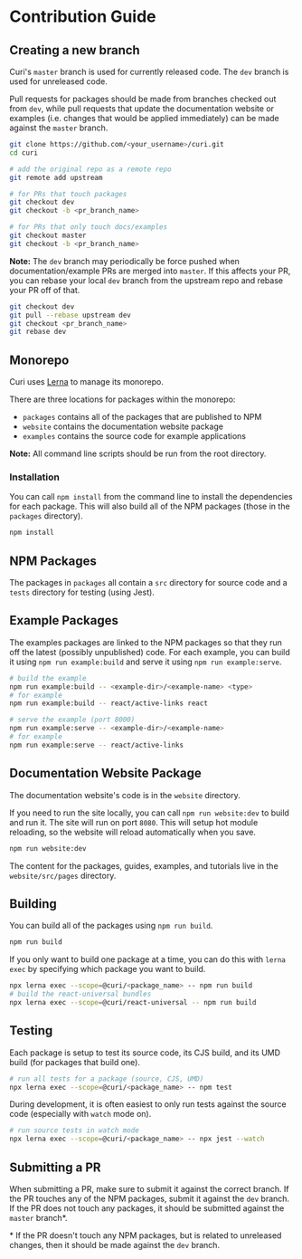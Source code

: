 # Contribution Guide

## Creating a new branch

Curi's `master` branch is used for currently released code. The `dev` branch is used for unreleased code.

Pull requests for packages should be made from branches checked out from `dev`, while pull requests that update the documentation website or examples (i.e. changes that would be applied immediately) can be made against the `master` branch.

```bash
git clone https://github.com/<your_username>/curi.git
cd curi

# add the original repo as a remote repo
git remote add upstream

# for PRs that touch packages
git checkout dev
git checkout -b <pr_branch_name>

# for PRs that only touch docs/examples
git checkout master
git checkout -b <pr_branch_name>
```

**Note:** The `dev` branch may periodically be force pushed when documentation/example PRs are merged into `master`. If this affects your PR, you can rebase your local `dev` branch from the upstream repo and rebase your PR off of that.

```bash
git checkout dev
git pull --rebase upstream dev
git checkout <pr_branch_name>
git rebase dev
```

## Monorepo

Curi uses [Lerna](https://github.com/lerna/lerna) to manage its monorepo.

There are three locations for packages within the monorepo:

- `packages` contains all of the packages that are published to NPM
- `website` contains the documentation website package
- `examples` contains the source code for example applications

**Note:** All command line scripts should be run from the root directory.

### Installation

You can call `npm install` from the command line to install the dependencies for each package. This will also build all of the NPM packages (those in the `packages` directory).

```bash
npm install
```

## NPM Packages

The packages in `packages` all contain a `src` directory for source code and a `tests` directory for testing (using Jest).

## Example Packages

The examples packages are linked to the NPM packages so that they run off the latest (possibly unpublished) code. For each example, you can build it using `npm run example:build` and serve it using `npm run example:serve`.

```bash
# build the example
npm run example:build -- <example-dir>/<example-name> <type>
# for example
npm run example:build -- react/active-links react

# serve the example (port 8000)
npm run example:serve -- <example-dir>/<example-name>
# for example
npm run example:serve -- react/active-links
```

## Documentation Website Package

The documentation website's code is in the `website` directory.

If you need to run the site locally, you can call `npm run website:dev` to build and run it. The site will run on port `8080`. This will setup hot module reloading, so the website will reload automatically when you save.

```bash
npm run website:dev
```

The content for the packages, guides, examples, and tutorials live in the `website/src/pages` directory.

## Building

You can build all of the packages using `npm run build`.

```bash
npm run build
```

If you only want to build one package at a time, you can do this with `lerna exec` by specifying which package you want to build.

```bash
npx lerna exec --scope=@curi/<package_name> -- npm run build
# build the react-universal bundles
npx lerna exec --scope=@curi/react-universal -- npm run build
```

## Testing

Each package is setup to test its source code, its CJS build, and its UMD build (for packages that build one).

```bash
# run all tests for a package (source, CJS, UMD)
npx lerna exec --scope=@curi/<package_name> -- npm test
```

During development, it is often easiest to only run tests against the source code (especially with `watch` mode on).

```bash
# run source tests in watch mode
npx lerna exec --scope=@curi/<package_name> -- npx jest --watch
```

## Submitting a PR

When submitting a PR, make sure to submit it against the correct branch. If the PR touches any of the NPM packages, submit it against the `dev` branch. If the PR does not touch any packages, it should be submitted against the `master` branch\*.

\* If the PR doesn't touch any NPM packages, but is related to unreleased changes, then it should be made against the `dev` branch.
